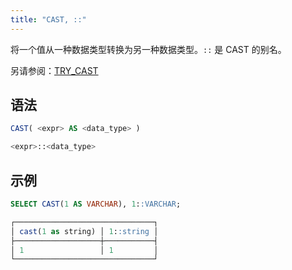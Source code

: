```yaml
---
title: "CAST, ::"
---
```


将一个值从一种数据类型转换为另一种数据类型。`::` 是 CAST 的别名。

另请参阅：[TRY_CAST](try-cast.md)

## 语法

```sql
CAST( <expr> AS <data_type> )

<expr>::<data_type>
```

## 示例

```sql
SELECT CAST(1 AS VARCHAR), 1::VARCHAR;

┌───────────────────────────────┐
│ cast(1 as string) │ 1::string │
├───────────────────┼───────────┤
│ 1                 │ 1         │
└───────────────────────────────┘
```